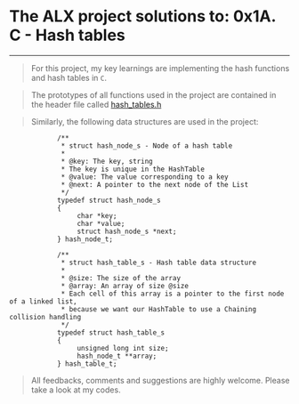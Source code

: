 # The ALX project solutions to: 0x1A. C - Hash tables
--------

> For this project, my key learnings are implementing the hash functions and hash tables in `C`.


> The prototypes of all functions used in the project are contained in the  header file called [hash_tables.h](./hash_tables.h)


> Similarly, the following data structures are used in the project:
                
                
                /**
                 * struct hash_node_s - Node of a hash table
                 *
                 * @key: The key, string
                 * The key is unique in the HashTable
                 * @value: The value corresponding to a key
                 * @next: A pointer to the next node of the List
                 */
                typedef struct hash_node_s
                {  
                     char *key;
                     char *value;
                     struct hash_node_s *next;
                } hash_node_t;
                
                /**
                 * struct hash_table_s - Hash table data structure
                 *
                 * @size: The size of the array
                 * @array: An array of size @size
                 * Each cell of this array is a pointer to the first node of a linked list,
                 * because we want our HashTable to use a Chaining collision handling
                 */
                typedef struct hash_table_s
                {
                     unsigned long int size;
                     hash_node_t **array;
                } hash_table_t;


> All feedbacks, comments and suggestions are highly welcome. Please take a look at my codes.
